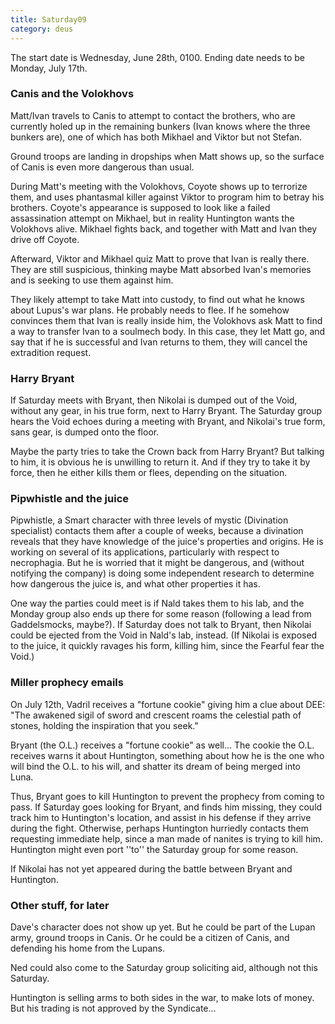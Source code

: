 ```yaml
---
title: Saturday09
category: deus
---
```

The start date is Wednesday, June 28th, 0100.
Ending date needs to be Monday, July 17th.


### Canis and the Volokhovs

Matt/Ivan travels to Canis to attempt to contact the brothers, who are currently holed up in the remaining bunkers (Ivan knows where the three bunkers are), one of which has both Mikhael and Viktor but not Stefan.

Ground troops are landing in dropships when Matt shows up, so the surface of Canis is even more dangerous than usual.

During Matt's meeting with the Volokhovs, Coyote shows up to terrorize them, and uses phantasmal killer against Viktor to program him to betray his brothers. Coyote's appearance is supposed to look like a failed assassination attempt on Mikhael, but in reality Huntington wants the Volokhovs alive. Mikhael fights back, and together with Matt and Ivan they drive off Coyote.

Afterward, Viktor and Mikhael quiz Matt to prove that Ivan is really there. They are still suspicious, thinking maybe Matt absorbed Ivan's memories and is seeking to use them against him.

They likely attempt to take Matt into custody, to find out what he knows about Lupus's war plans. He probably needs to flee. If he somehow convinces them that Ivan is really inside him, the Volokhovs ask Matt to find a way to transfer Ivan to a soulmech body. In this case, they let Matt go, and say that if he is successful and Ivan returns to them, they will cancel the extradition request.


### Harry Bryant

If Saturday meets with Bryant, then Nikolai is dumped out of the Void, without any gear, in his true form, next to Harry Bryant. The Saturday group hears the Void echoes during a meeting with Bryant, and Nikolai's true form, sans gear, is dumped onto the floor.

Maybe the party tries to take the Crown back from Harry Bryant? But talking to him, it is obvious he is unwilling to return it. And if they try to take it by force, then he either kills them or flees, depending on the situation.


### Pipwhistle and the juice

Pipwhistle, a Smart character with three levels of mystic (Divination specialist) contacts them after a couple of weeks, because a divination reveals that they have knowledge of the juice's properties and origins. He is working on several of its applications, particularly with respect to necrophagia. But he is worried that it might be dangerous, and (without notifying the company) is doing some independent research to determine how dangerous the juice is, and what other properties it has.

One way the parties could meet is if Nald takes them to his lab, and the Monday group also ends up there for some reason (following a lead from Gaddelsmocks, maybe?). If Saturday does not talk to Bryant, then Nikolai could be ejected from the Void in Nald's lab, instead. (If Nikolai is exposed to the juice, it quickly ravages his form, killing him, since the Fearful fear the Void.)


### Miller prophecy emails

On July 12th, Vadril receives a &quot;fortune cookie&quot; giving him a clue about DEE: &quot;The awakened sigil of sword and crescent roams the celestial path of stones, holding the inspiration that you seek.&quot;

Bryant (the O.L.) receives a &quot;fortune cookie&quot; as well... The cookie the O.L. receives warns it about Huntington, something about how he is the one who will bind the O.L. to his will, and shatter its dream of being merged into Luna.

Thus, Bryant goes to kill Huntington to prevent the prophecy from coming to pass. If Saturday goes looking for Bryant, and finds him missing, they could track him to Huntington's location, and assist in his defense if they arrive during the fight. Otherwise, perhaps Huntington hurriedly contacts them requesting immediate help, since a man made of nanites is trying to kill him. Huntington might even port ''to'' the Saturday group for some reason.

If Nikolai has not yet appeared during the battle between Bryant and Huntington.


### Other stuff, for later

Dave's character does not show up yet. But he could be part of the Lupan army, ground troops in Canis. Or he could be a citizen of Canis, and defending his home from the Lupans.

Ned could also come to the Saturday group soliciting aid, although not this Saturday.

Huntington is selling arms to both sides in the war, to make lots of money. But his trading is not approved by the Syndicate...
